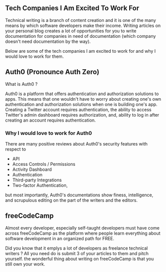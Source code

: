 ## Tech Companies I Am Excited To Work For

Technical writing is a branch of content creation and it is one of the many means by which software developers make their income. Writing articles on your personal blog creates a lot of opportunities for you to write documentation for companies in need of documentation (which company doesn't need documentation by the way).

Below are some of the tech companies I am excited to work for and why I would love to work for them.

## Auth0 (Pronounce Auth Zero)
What is Auth0 ? 

Auth0 is a platform that offers authentication and authorization solutions to apps. This means that one wouldn't have to worry about creating one's own authentication and authorization solutions when one is building one's app. Creating a Twitter account requires authentication, the ability to access Twitter's admin dashboard requires authorization, and, ability to log in after creating an account requires authentication. 

### Why I would love to work for Auth0
There are many positive reviews about Auth0's security features with respect to
- API
- Access Controls / Permissions
- Activity Dashboard
- Authentication
- Third-party Integrations
- Two-factor Authentication, 

but most importantly, Auth0's documentations show finess, intelligence, and scrupulous editing on the part of the writers and the editors.

## freeCodeCamp
Almost every developer, especially self-taught developers must have come across freeCodeCamp as the platform where people learn everything about software development in an organized path for FREE. 

Did you know that it emplys a lot of developers as freelance technical writers ? All you need do is submit 3 of your articles to them and pitch yourself. the wonderful thing about writing on freeCodeCamp is that you still own your work. 
